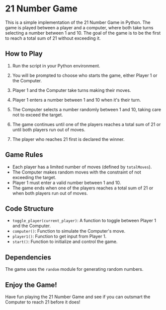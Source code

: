 # 21 Number Game

This is a simple implementation of the 21 Number Game in Python. The game is played between a player and a computer, where both take turns selecting a number between 1 and 10. The goal of the game is to be the first to reach a total sum of 21 without exceeding it.

## How to Play

1. Run the script in your Python environment.

2. You will be prompted to choose who starts the game, either Player 1 or the Computer.

3. Player 1 and the Computer take turns making their moves.

4. Player 1 enters a number between 1 and 10 when it's their turn.

5. The Computer selects a number randomly between 1 and 10, taking care not to exceed the target.

6. The game continues until one of the players reaches a total sum of 21 or until both players run out of moves.

7. The player who reaches 21 first is declared the winner.

## Game Rules

- Each player has a limited number of moves (defined by `totalMoves`).
- The Computer makes random moves with the constraint of not exceeding the target.
- Player 1 must enter a valid number between 1 and 10.
- The game ends when one of the players reaches a total sum of 21 or when both players run out of moves.

## Code Structure

- `toggle_player(current_player)`: A function to toggle between Player 1 and the Computer.
- `computer()`: Function to simulate the Computer's move.
- `player1()`: Function to get input from Player 1.
- `start()`: Function to initialize and control the game.

## Dependencies

The game uses the `random` module for generating random numbers.

## Enjoy the Game!

Have fun playing the 21 Number Game and see if you can outsmart the Computer to reach 21 before it does!
